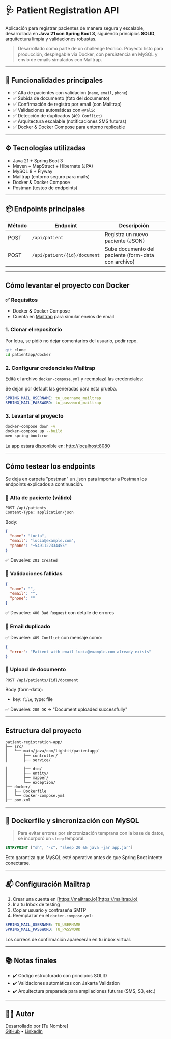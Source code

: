 # 🩺 Patient Registration API

Aplicación para registrar pacientes de manera segura y escalable, desarrollada en **Java 21 con Spring Boot 3**, siguiendo principios **SOLID**, arquitectura limpia y validaciones robustas.

> Desarrollado como parte de un challenge técnico. Proyecto listo para producción, desplegable vía Docker, con persistencia en MySQL y envío de emails simulados con Mailtrap.

---

## 🚀 Funcionalidades principales

- ✅ Alta de pacientes con validación (`name`, `email`, `phone`)
- ✅ Subida de documento (foto del documento)
- ✅ Confirmación de registro por email (con Mailtrap)
- ✅ Validaciones automáticas con `@Valid`
- ✅ Detección de duplicados (`409 Conflict`)
- ✅ Arquitectura escalable (notificaciones SMS futuras)
- ✅ Docker & Docker Compose para entorno replicable

---

## ⚙️ Tecnologías utilizadas

- Java 21 + Spring Boot 3
- Maven + MapStruct + Hibernate (JPA)
- MySQL 8 + Flyway
- Mailtrap (entorno seguro para mails)
- Docker & Docker Compose
- Postman (testeo de endpoints)

---

## 📦 Endpoints principales

| Método | Endpoint | Descripción |
|--------|----------|-------------|
| POST   | `/api/patient` | Registra un nuevo paciente (JSON) |
| POST   | `/api/patient/{id}/document` | Sube documento del paciente (form-data con archivo) |

---

##  Cómo levantar el proyecto con Docker

### ✅ Requisitos
- Docker & Docker Compose
- Cuenta en [Mailtrap](https://mailtrap.io) para simular envíos de email

### 1. Clonar el repositorio

Por letra, se pidió no dejar comentarios del usuario, pedir repo. 

```bash
git clone 
cd patientapp/docker
```

### 2. Configurar credenciales Mailtrap

Editá el archivo `docker-compose.yml` y reemplazá las credenciales:

Se dejan por default las generadas para esta prueba. 

```yaml
SPRING_MAIL_USERNAME: tu_username_mailtrap
SPRING_MAIL_PASSWORD: tu_password_mailtrap
```

### 3. Levantar el proyecto

```bash
docker-compose down -v
docker-compose up --build 
mvn spring-boot:run
```

La app estará disponible en: [http://localhost:8080](http://localhost:8080)


---

##  Cómo testear los endpoints

Se deja en carpeta "postman" un .json para importar a Postman los endpoints explicados a continuación.

### 🔹 Alta de paciente (válido)

```http
POST /api/patients
Content-Type: application/json
```
Body:
```json
{
  "name": "Lucía",
  "email": "lucia@example.com",
  "phone": "+5491122334455"
}
```
✅ Devuelve: `201 Created`

### 🔹 Validaciones fallidas
```json
{
  "name": "",
  "email": "",
  "phone": ""
}
```
✅ Devuelve: `400 Bad Request` con detalle de errores

### 🔹 Email duplicado
✅ Devuelve: `409 Conflict` con mensaje como:
```json
{
  "error": "Patient with email lucia@example.com already exists"
}
```

### 🔹 Upload de documento

```http
POST /api/patients/{id}/document
```
Body (form-data):
- key: `file`, type: file

✅ Devuelve: `200 OK` → "Document uploaded successfully"

---

##  Estructura del proyecto

```
patient-registration-app/
├── src/
│   └── main/java/com/lightit/patientapp/
│       ├── controller/
│       ├── service/

│       ├── dto/
│       ├── entity/
│       ├── mapper/
│       └── exception/
├── docker/
│   ├── Dockerfile
│   └── docker-compose.yml
├── pom.xml
```

---

## 🐳 Dockerfile y sincronización con MySQL

> Para evitar errores por sincronización temprana con la base de datos, se incorporó un `sleep` temporal.

```dockerfile
ENTRYPOINT ["sh", "-c", "sleep 20 && java -jar app.jar"]
```

Esto garantiza que MySQL esté operativo antes de que Spring Boot intente conectarse.

---

## 📬 Configuración Mailtrap

1. Crear una cuenta en [https://mailtrap.io](https://mailtrap.io)
2. Ir a tu Inbox de testing
3. Copiar usuario y contraseña SMTP
4. Reemplazar en el `docker-compose.yml`:

```yaml
SPRING_MAIL_USERNAME: TU_USERNAME
SPRING_MAIL_PASSWORD: TU_PASSWORD
```

Los correos de confirmación aparecerán en tu inbox virtual.

---

## 📚 Notas finales

- ✔️ Código estructurado con principios SOLID
- ✔️ Validaciones automáticas con Jakarta Validation
- ✔️ Arquitectura preparada para ampliaciones futuras (SMS, S3, etc.)

---

## 👨‍💻 Autor

Desarrollado por [Tu Nombre]  
[GitHub](https://github.com/tu-usuario) • [LinkedIn](https://linkedin.com/in/tu-linkedin)

